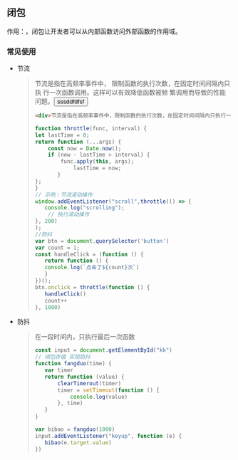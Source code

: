 ## 闭包

作用：，闭包让开发者可以从内部函数访问外部函数的作用域。

### 常见使用

* 节流

  ><div>节流是指在高频率事件中，
  >限制函数的执行次数，在固定时间间隔内只执
  >行一次函数调用。这样可以有效降低函数被频
  >繁调用而导致的性能问题。<button>sssddfdfsf</button></div>
  >
  >```html
  ><div>节流是指在高频率事件中，限制函数的执行次数，在固定时间间隔内只执行一次函数调用。这样可以有降低函数被频繁调用而导致的性能问题。<button>sssddfdfsf</button></div>
  >```
  >
  >```js
  >function throttle(func, interval) {
  >	let lastTime = 0;
  >	return function (...args) {
  >		const now = Date.now();
  >		if (now - lastTime > interval) {
  >    		func.apply(this, args);   
  >             lastTime = now;
  >        }
  >	};
  >}
  >// 示例：节流滚动操作
  >window.addEventListener("scroll",throttle(() => {
  >    console.log("scrolling");
  >  	// 执行滚动操作
  >	}, 200)
  >);
  >//防抖
  >var btn = document.querySelector('button')
  >var count = 1;
  >const handleClick = (function () {
  >    return function () {
  >    console.log(`点击了${count}次`)
  >    }
  >})();
  >btn.onclick = throttle(function () {
  >    handleClick()
  >    count++
  >}, 1000)
  >```
  >
  >



* 防抖

  >在一段时间内，只执行最后一次函数
  >
  >```js
  >const input = document.getElementById("kk")
  >// 闭包存值 实现防抖
  >function fangduo(time) {
  >    var timer
  >    return function (value) {
  >        clearTimerout(timer)
  >        timer = setTimeout(function () {
  >            console.log(value)
  >        }, time)
  >    }
  >}
  >
  >var bibao = fangduo(1000)
  >input.addEventListener("keyup", function (e) {
  >    bibao(e.target.value)
  >})
  >```
  >
  >